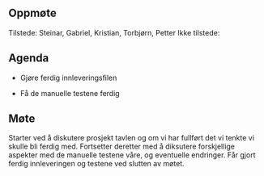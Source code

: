 ## Oppmøte
Tilstede: Steinar, Gabriel, Kristian, Torbjørn, Petter
Ikke tilstede:

## Agenda
- Gjøre ferdig innleveringsfilen

- Få de manuelle testene ferdig
## Møte
Starter ved å diskutere prosjekt tavlen og om vi har fullført det vi tenkte vi skulle bli ferdig med.
Fortsetter deretter med å diksutere forskjellige aspekter med de manuelle testene våre, og eventuelle
endringer. 
Får gjort ferdig innleveringen og testene ved slutten av møtet.